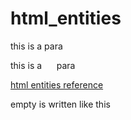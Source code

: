 # html_entities
<!DOCTYPE html>
<html lang="en">
<head>
    <meta charset="UTF-8">
    <meta http-equiv="X-UA-Compatible" content="IE=edge">
    <meta name="viewport" content="width=device-width, initial-scale=1.0">
    <title>Document</title>
</head>
<body>
    <div>
        <p>this is a          para</p>
    </div>
    <div>
        <p>this is a &nbsp;&nbsp;&nbsp;&nbsp; para</p>
    </div>
    <div>
        <a href="https://dev.w3.org/html5/html-author/charref" target="_blank">html entities reference</a>
    </div>
    <!-- blank character in html -->
    <p>empty is written like this &#8203; </p>
</body>
</html>
